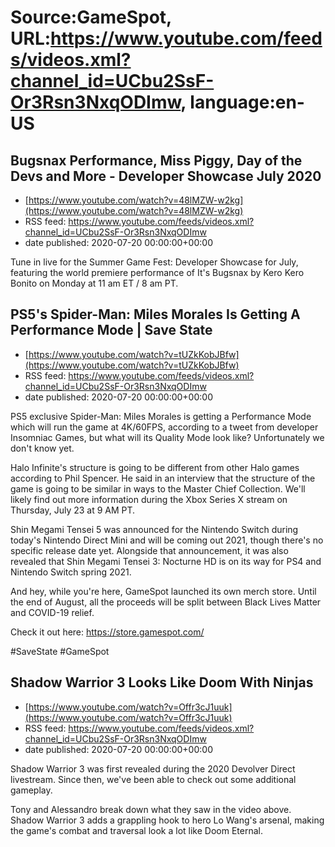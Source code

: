 # Source:GameSpot, URL:https://www.youtube.com/feeds/videos.xml?channel_id=UCbu2SsF-Or3Rsn3NxqODImw, language:en-US

## Bugsnax Performance, Miss Piggy, Day of the Devs and More - Developer Showcase July 2020
 - [https://www.youtube.com/watch?v=48lMZW-w2kg](https://www.youtube.com/watch?v=48lMZW-w2kg)
 - RSS feed: https://www.youtube.com/feeds/videos.xml?channel_id=UCbu2SsF-Or3Rsn3NxqODImw
 - date published: 2020-07-20 00:00:00+00:00

Tune in live for the Summer Game Fest: Developer Showcase for July, featuring the world premiere performance of It's Bugsnax by Kero Kero Bonito on Monday at 11 am ET / 8 am PT.

## PS5's Spider-Man: Miles Morales Is Getting A Performance Mode | Save State
 - [https://www.youtube.com/watch?v=tUZkKobJBfw](https://www.youtube.com/watch?v=tUZkKobJBfw)
 - RSS feed: https://www.youtube.com/feeds/videos.xml?channel_id=UCbu2SsF-Or3Rsn3NxqODImw
 - date published: 2020-07-20 00:00:00+00:00

PS5 exclusive Spider-Man: Miles Morales is getting a Performance Mode which will run the game at 4K/60FPS, according to a tweet from developer Insomniac Games, but what will its Quality Mode look like? Unfortunately we don't know yet.

Halo Infinite's structure is going to be different from other Halo games according to Phil Spencer. He said in an interview that the structure of the game is going to be similar in ways to the Master Chief Collection. We'll likely find out more information during the Xbox Series X stream on Thursday, July 23 at 9 AM PT.

Shin Megami Tensei 5 was announced for the Nintendo Switch during today's Nintendo Direct Mini and will be coming out 2021, though there's no specific release date yet. Alongside that announcement, it was also revealed that Shin Megami Tensei 3: Nocturne HD is on its way for PS4 and Nintendo Switch spring 2021.

And hey, while you're here, GameSpot launched its own merch store.  Until the end of August, all the proceeds will be split between Black Lives Matter and COVID-19 relief. 

Check it out here: https://store.gamespot.com/

#SaveState #GameSpot

## Shadow Warrior 3 Looks Like Doom With Ninjas
 - [https://www.youtube.com/watch?v=Offr3cJ1uuk](https://www.youtube.com/watch?v=Offr3cJ1uuk)
 - RSS feed: https://www.youtube.com/feeds/videos.xml?channel_id=UCbu2SsF-Or3Rsn3NxqODImw
 - date published: 2020-07-20 00:00:00+00:00

Shadow Warrior 3 was first revealed during the 2020 Devolver Direct livestream. Since then, we've been able to check out some additional gameplay. 

Tony and Alessandro break down what they saw in the video above. Shadow Warrior 3 adds a grappling hook to hero Lo Wang's arsenal, making the game's combat and traversal look a lot like Doom Eternal.

